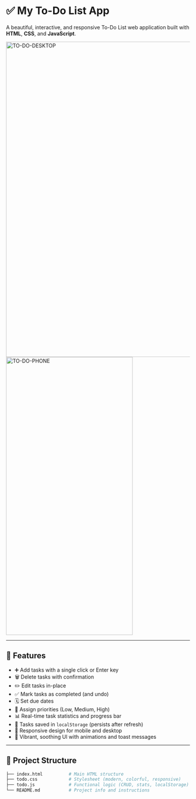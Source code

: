 # ✅ My To-Do List App

A beautiful, interactive, and responsive To-Do List web application built with **HTML**, **CSS**, and **JavaScript**.


<img width="1913" height="863" alt="TO-DO-DESKTOP" src="https://github.com/user-attachments/assets/0f2cd831-abfe-4ec3-85ec-ea52c82e2200" />
<img width="347" height="761" alt="TO-DO-PHONE" src="https://github.com/user-attachments/assets/4d6c2b89-75d6-467c-b928-a6ee90b7b065" />



---

## 🚀 Features

- ➕ Add tasks with a single click or Enter key
- 🗑️ Delete tasks with confirmation
- ✏️ Edit tasks in-place
- ✅ Mark tasks as completed (and undo)
- 🗓️ Set due dates
- 🚦 Assign priorities (Low, Medium, High)
- 📊 Real-time task statistics and progress bar
- 💾 Tasks saved in `localStorage` (persists after refresh)
- 📱 Responsive design for mobile and desktop
- 🌈 Vibrant, soothing UI with animations and toast messages

---

## 📁 Project Structure

```bash
├── index.html          # Main HTML structure
├── todo.css            # Stylesheet (modern, colorful, responsive)
├── todo.js             # Functional logic (CRUD, stats, localStorage)
└── README.md           # Project info and instructions

